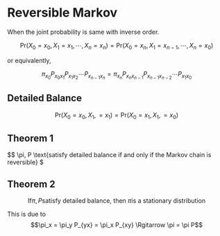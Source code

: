 # Reversible Markov

When the joint probability is same with inverse order. 

$$
\text{Pr}(X_0=x_0, X_1=x_1, \cdots, X_n=x_n) = \text{Pr}(X_0=x_n, X_1=x_{n-1}, \cdots, X_n=x_0)  
$$ 

or equivalently, 

$$ 
\pi_{x_0} P_{x_0x_1} P_{x_1x_2} \cdots P_{x_{n-1}x_n} = \pi_{x_n} P_{x_nx_{n-1}} P_{x_{n-1}x_{n-2}} \cdots P_{x_{1}x_0}
$$


## Detailed Balance 

$$
\text{Pr}(X_0 = x_0, X_1, = x_1)  = \text{Pr}(X_0 = x_1, X_1, = x_0) 
$$


## Theorem 1

$$ 
\pi, P \text{satisfy detailed balance if and only if the Markov chain is reversible}
$

## Theorem 2 

$$
\text{If} \pi, P \text{satisfy detailed balance, then } \pi \text{is a stationary distribution}
$$

This is due to $$\pi_x = \pi_y P_{yx} = \pi_x P_{xy} \Rgitarrow \pi = \pi P$$